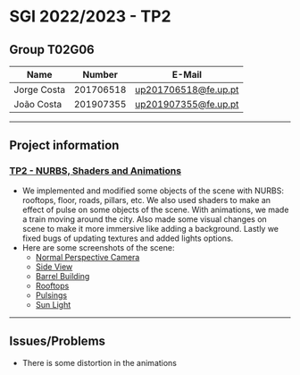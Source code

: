 # SGI 2022/2023 - TP2

## Group T02G06
| Name             | Number    | E-Mail             |
| ---------------- | --------- | ------------------ |
| Jorge Costa         | 201706518 | up201706518@fe.up.pt                |
| João Costa         | 201907355 | up201907355@fe.up.pt             |

----
## Project information

### [TP2 - NURBS, Shaders and Animations](tp2)
  - We implemented and modified some objects of the scene with NURBS: rooftops, floor, roads, pillars, etc. We also used shaders to make an effect of pulse on some objects of the scene. With animations, we made a train moving around the city. Also made some visual changes on scene to make it more immersive like adding a background. Lastly we fixed bugs of updating textures and added lights options.
  - Here are some screenshots of the scene:
    - [Normal Perspective Camera](tp2/screenshots/tp2_perspective.png)
    - [Side View](tp2/screenshots/tp2_bridge.png)
    - [Barrel Building](tp2/screenshots/tp2_barrel.png)
    - [Rooftops](tp2/screenshots/tp2_rooftop.png)
    - [Pulsings](tp2/screenshots/tp2_pulsing.png)
    - [Sun Light](tp2/screenshots/tp2_sunlight.png)
----

## Issues/Problems

- There is some distortion in the animations
